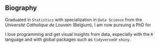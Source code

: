 ## Biography
Graduated in `Statistics` with specialization in `Data Science` from the *Université Catholique de Louvain* (Belgium), I am now pursuing a PhD for 

I love programming and get visual insights from data, especially with the `R` language and with global packages such as `tidyverse`or `shiny`.


